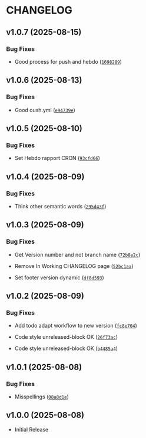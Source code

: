 # CHANGELOG

<!-- version list -->

## v1.0.7 (2025-08-15)

### Bug Fixes

- Good process for push and hebdo
  ([`1698289`](https://github.com/PyMoX-fr/PyMoX-fr.github.io/commit/16982892a8306e39229b2ea8c8c4cc82d57c2fc5))


## v1.0.6 (2025-08-13)

### Bug Fixes

- Good oush.yml
  ([`e94739e`](https://github.com/PyMoX-fr/PyMoX-fr.github.io/commit/e94739e9712a44683158b98037f5d9dfad8b8cdd))


## v1.0.5 (2025-08-10)

### Bug Fixes

- Set Hebdo rapport CRON
  ([`93cfd66`](https://github.com/PyMoX-fr/PyMoX-fr.github.io/commit/93cfd66097eeb262fb6414265fc883673972caf7))


## v1.0.4 (2025-08-09)

### Bug Fixes

- Think other semantic words
  ([`295d43f`](https://github.com/PyMoX-fr/PyMoX-fr.github.io/commit/295d43f5f8fadf15e8d27d8c2fefcb18436a183c))


## v1.0.3 (2025-08-09)

### Bug Fixes

- Get Version number and not branch name
  ([`72b8e2c`](https://github.com/PyMoX-fr/PyMoX-fr.github.io/commit/72b8e2c86b78fbdd62bfa7ecb23d5985bfa9d80c))

- Remove In Working CHANGELOG page
  ([`52bc1aa`](https://github.com/PyMoX-fr/PyMoX-fr.github.io/commit/52bc1aa29331be893d4a7f91de3f3d895c2bb160))

- Set footer version dynamic
  ([`df8d593`](https://github.com/PyMoX-fr/PyMoX-fr.github.io/commit/df8d5937715e38df48e987cf0ab84d85e859dc8e))


## v1.0.2 (2025-08-09)

### Bug Fixes

- Add todo adapt workflow to new version
  ([`fc8e704`](https://github.com/PyMoX-fr/PyMoX-fr.github.io/commit/fc8e7045230ff1ff0ac9f35c437ae30b354de4c8))

- Code style unreleased-block OK
  ([`26f73ac`](https://github.com/PyMoX-fr/PyMoX-fr.github.io/commit/26f73acadc05851a978072540f526f3a8d2d7e86))

- Code style unreleased-block OK
  ([`b4485a4`](https://github.com/PyMoX-fr/PyMoX-fr.github.io/commit/b4485a46780524b4e7ae69fda62db0fb24f7c502))


## v1.0.1 (2025-08-08)

### Bug Fixes

- Misspellings
  ([`08a8d1e`](https://github.com/PyMoX-fr/PyMoX-fr.github.io/commit/08a8d1e3be892323f546288396fa538b056a8d01))


## v1.0.0 (2025-08-08)

- Initial Release
